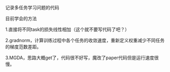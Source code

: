 记录多任务学习问题的代码

目前学会的方法

1.直接将不同task的损失线性相加（这个就不要写代码了吧？）

2.gradnorm，计算训练过程中各个任务的收敛速度，重新定义权重减少不同任务的梯度范数差距。

3.MGDA，思路大概get了，代码很不好写，魔改了paper代码但是运行速度很慢。

